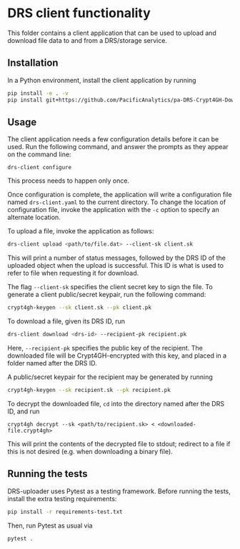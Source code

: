 # DRS client functionality

This folder contains a client application that can be used to upload and
download file data to and from a DRS/storage service.

## Installation

In a Python environment, install the client application by running
```bash
pip install -e . -v
pip install git+https://github.com/PacificAnalytics/pa-DRS-Crypt4GH-Downloader@06c6e83f5c274100d23c6a383f69f45681c2c473
```

## Usage

The client application needs a few configuration details before it can be
used. Run the following command, and answer the prompts as they appear on the
command line:
```
drs-client configure
```
This process needs to happen only once.

Once configuration is complete, the application will write a configuration file
named `drs-client.yaml` to the current directory. To change the location of
configuration file, invoke the application with the `-c` option to specify an
alternate location.

To upload a file, invoke the application as follows:
```bash
drs-client upload <path/to/file.dat> --client-sk client.sk
```
This will print a number of status messages, followed by the DRS ID of the
uploaded object when the upload is successful. This ID is what is used to refer
to file when requesting it for download.

The flag `--client-sk` specifies the client secret key to sign the file. To
generate a client public/secret keypair, run the following command:
```bash
crypt4gh-keygen --sk client.sk --pk client.pk
```

To download a file, given its DRS ID, run
```bash
drs-client download <drs-id> --recipient-pk recipient.pk
```

Here, `--recipient-pk` specifies the public key of the recipient. The
downloaded file will be Crypt4GH-encrypted with this key, and placed in a
folder named after the DRS ID.

A public/secret keypair for the recipient may be generated by running
```bash
crypt4gh-keygen --sk recipient.sk --pk recipient.pk
```

To decrypt the downloaded file, `cd` into the directory named after the DRS ID,
and run
```
crypt4gh decrypt --sk <path/to/recipient.sk> < <downloaded-file.crypt4gh>
```
This will print the contents of the decrypted file to stdout; redirect to a
file if this is not desired (e.g. when downloading a binary file).

## Running the tests

DRS-uploader uses Pytest as a testing framework. Before running the tests,
install the extra testing requirements:
```bash
pip install -r requirements-test.txt
```

Then, run Pytest as usual via
```bash
pytest .
```
